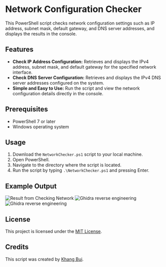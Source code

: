 # Network Configuration Checker

This PowerShell script checks network configuration settings such as IP address, subnet mask, default gateway, and DNS server addresses, and displays the results in the console.

## Features

- **Check IP Address Configuration:** Retrieves and displays the IPv4 address, subnet mask, and default gateway for the specified network interface.
- **Check DNS Server Configuration:** Retrieves and displays the IPv4 DNS server addresses configured on the system.
- **Simple and Easy to Use:** Run the script and view the network configuration details directly in the console.

## Prerequisites

- PowerShell 7 or later
- Windows operating system

## Usage

1. Download the `NetworkChecker.ps1` script to your local machine.
2. Open PowerShell.
3. Navigate to the directory where the script is located.
4. Run the script by typing `.\NetworkChecker.ps1` and pressing Enter.

## Example Output

![Result from Checking Network](https://drive.google.com/uc?export=download&id=1ltd4wwXtrcagWO18f2-fA60uXXGg0iHO)
![Ghidra reverse engineering](https://drive.google.com/uc?export=download&id=1La0wAYa_W9WSO8sxyv-9EpSCYFCfAw_0)
![Ghidra reverse engineering](https://drive.google.com/uc?export=download&id=1i2I6cOS-nZhZ0CLpTBLPuMd77TEhZFAw)



## License

This project is licensed under the [MIT License](LICENSE).

## Credits

This script was created by [Khang Bui](https://github.com/BHK0407).
